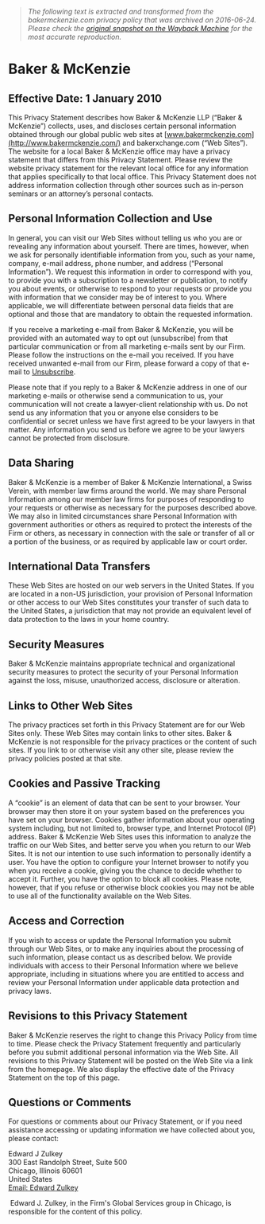 > *The following text is extracted and transformed from the bakermckenzie.com privacy policy that was archived on 2016-06-24. Please check the [original snapshot on the Wayback Machine](https://web.archive.org/web/20160624211513id_/http%3A//www.bakermckenzie.com/privacy) for the most accurate reproduction.*

# Baker & McKenzie

## Effective Date: 1 January 2010

This Privacy Statement describes how Baker & McKenzie LLP (“Baker & McKenzie”) collects, uses, and discloses certain personal information obtained through our global public web sites at [www.bakermckenzie.com](http://www.bakermckenzie.com/) and bakerxchange.com (“Web Sites”). The website for a local Baker & McKenzie office may have a privacy statement that differs from this Privacy Statement. Please review the website privacy statement for the relevant local office for any information that applies specifically to that local office. This Privacy Statement does not address information collection through other sources such as in-person seminars or an attorney’s personal contacts.

## Personal Information Collection and Use 

In general, you can visit our Web Sites without telling us who you are or revealing any information about yourself. There are times, however, when we ask for personally identifiable information from you, such as your name, company, e-mail address, phone number, and address (“Personal Information”). We request this information in order to correspond with you, to provide you with a subscription to a newsletter or publication, to notify you about events, or otherwise to respond to your requests or provide you with information that we consider may be of interest to you. Where applicable, we will differentiate between personal data fields that are optional and those that are mandatory to obtain the requested information.

If you receive a marketing e-mail from Baker & McKenzie, you will be provided with an automated way to opt out (unsubscribe) from that particular communication or from all marketing e-mails sent by our Firm. Please follow the instructions on the e-mail you received. If you have received unwanted e-mail from our Firm, please forward a copy of that e-mail to [Unsubscribe](javascript:xSendMail\('unsubscribe','bakermckenzie.com'\);).

Please note that if you reply to a Baker & McKenzie address in one of our marketing e-mails or otherwise send a communication to us, your communication will not create a lawyer-client relationship with us. Do not send us any information that you or anyone else considers to be confidential or secret unless we have first agreed to be your lawyers in that matter. Any information you send us before we agree to be your lawyers cannot be protected from disclosure.

## Data Sharing

Baker & McKenzie is a member of Baker & McKenzie International, a Swiss Verein, with member law firms around the world. We may share Personal Information among our member law firms for purposes of responding to your requests or otherwise as necessary for the purposes described above. We may also in limited circumstances share Personal Information with government authorities or others as required to protect the interests of the Firm or others, as necessary in connection with the sale or transfer of all or a portion of the business, or as required by applicable law or court order.

## International Data Transfers 

These Web Sites are hosted on our web servers in the United States. If you are located in a non-US jurisdiction, your provision of Personal Information or other access to our Web Sites constitutes your transfer of such data to the United States, a jurisdiction that may not provide an equivalent level of data protection to the laws in your home country. 

## Security Measures 

Baker & McKenzie maintains appropriate technical and organizational security measures to protect the security of your Personal Information against the loss, misuse, unauthorized access, disclosure or alteration.

## Links to Other Web Sites 

The privacy practices set forth in this Privacy Statement are for our Web Sites only. These Web Sites may contain links to other sites. Baker & McKenzie is not responsible for the privacy practices or the content of such sites. If you link to or otherwise visit any other site, please review the privacy policies posted at that site.

## Cookies and Passive Tracking 

A “cookie” is an element of data that can be sent to your browser. Your browser may then store it on your system based on the preferences you have set on your browser. Cookies gather information about your operating system including, but not limited to, browser type, and Internet Protocol (IP) address. Baker & McKenzie Web Sites uses this information to analyze the traffic on our Web Sites, and better serve you when you return to our Web Sites. It is not our intention to use such information to personally identify a user. You have the option to configure your Internet browser to notify you when you receive a cookie, giving you the chance to decide whether to accept it. Further, you have the option to block all cookies. Please note, however, that if you refuse or otherwise block cookies you may not be able to use all of the functionality available on the Web Sites.

## Access and Correction

If you wish to access or update the Personal Information you submit through our Web Sites, or to make any inquiries about the processing of such information, please contact us as described below. We provide individuals with access to their Personal Information where we believe appropriate, including in situations where you are entitled to access and review your Personal Information under applicable data protection and privacy laws.

## Revisions to this Privacy Statement 

Baker & McKenzie reserves the right to change this Privacy Policy from time to time. Please check the Privacy Statement frequently and particularly before you submit additional personal information via the Web Site. All revisions to this Privacy Statement will be posted on the Web Site via a link from the homepage. We also display the effective date of the Privacy Statement on the top of this page.

## Questions or Comments 

For questions or comments about our Privacy Statement, or if you need assistance accessing or updating information we have collected about you, please contact:

Edward J Zulkey   
300 East Randolph Street, Suite 500   
Chicago, Illinois 60601  
United States  
[Email: Edward Zulkey](javascript:xSendMail\('edward.zulkey','bakermckenzie.com'\);)

 Edward J. Zulkey, in the Firm's Global Services group in Chicago, is responsible for the content of this policy.

